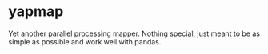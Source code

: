 # yapmap
Yet another parallel processing mapper. Nothing special, just meant to be as simple as possible and work well with pandas.
